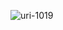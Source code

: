 ![uri-1019](https://user-images.githubusercontent.com/62181222/99327797-e9f7a280-28a4-11eb-8bb5-88067ed6df03.png)
